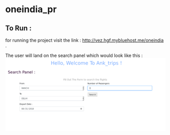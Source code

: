 # oneindia_pr

## To Run :
for running the project visit the link  : http://vez.hgf.mybluehost.me/oneindia .

The user will land on the search panel which would look like this : 
![alt text](https://raw.githubusercontent.com/AnkDos/oneindia_pr/master/screenshots/search_panel.png)
